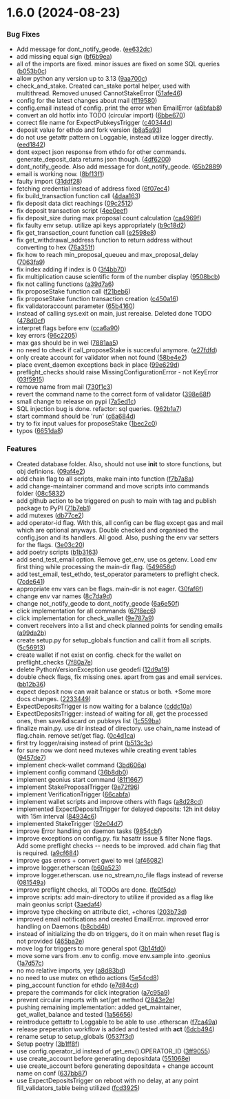 # 1.6.0 (2024-08-23)


### Bug Fixes

* Add message for dont_notify_geode. ([ee632dc](https://github.com/Geodefi/geonius/commit/ee632dc00204bfd836dc4811f17c1aa328200f7a))
* add missing equal sign ([bf6b9ea](https://github.com/Geodefi/geonius/commit/bf6b9ea3386b42b82581bba776da8a58061a3a24))
* all of the imports are fixed. minor issues are fixed on some SQL queries ([b053b0c](https://github.com/Geodefi/geonius/commit/b053b0c3a084a449607bd378af260a4c442afcf6))
* allow python any version up to 3.13 ([9aa700c](https://github.com/Geodefi/geonius/commit/9aa700c797163afd585167c802a03b6cd45e75ca))
* check_and_stake. Created can_stake portal helper, used with multithread. Removed unused CannotStakeError ([51afe46](https://github.com/Geodefi/geonius/commit/51afe46e45e7c3b2b6c68899077d51cd90ec074a))
* config for the latest changes about mail ([ff19580](https://github.com/Geodefi/geonius/commit/ff195808e90689cf3238a5507b4a09e51026bbd4))
* config.email instead of config. print the error when EmailError ([a6bfab8](https://github.com/Geodefi/geonius/commit/a6bfab8c658635fa5b0697794b9ea341995ba45e))
* convert an old hotfix into TODO (circular import) ([6bbe670](https://github.com/Geodefi/geonius/commit/6bbe670142259d1c3ae5bb12f3385b84ecc8a2d2))
* correct file name for ExpectPubkeysTrigger ([c40344d](https://github.com/Geodefi/geonius/commit/c40344dc6a1e7024db0c45a70d745738dbd4f8ef))
* deposit value for ethdo and fork version ([b8a5a93](https://github.com/Geodefi/geonius/commit/b8a5a93a7fb9f1c1d8b9d89fa2d20c83de12553e))
* do not use getattr pattern on Loggable, instead utilize logger directly. ([eed1842](https://github.com/Geodefi/geonius/commit/eed1842ce2c48cefd21c7dbe4bfe02e43b09ba7a))
* dont expect json response from ethdo for other commands. generate_deposit_data returns json though. ([4df6200](https://github.com/Geodefi/geonius/commit/4df620007795a15ebcc7b9ad4a8908b4c4f6108b))
* dont_notify_geode. Also add message for dont_notify_geode. ([65b2889](https://github.com/Geodefi/geonius/commit/65b2889a0ae259ef2f53e2a8d97bfd8ea2e60e0b))
* email is working now. ([8bf13f1](https://github.com/Geodefi/geonius/commit/8bf13f19ec88c709c2741d31d08fcf48b0d6149c))
* faulty import ([31ddf28](https://github.com/Geodefi/geonius/commit/31ddf281b65821f500bf6ce5920a4aecfe8e48fd))
* fetching credential instead of address fixed ([6f07ec4](https://github.com/Geodefi/geonius/commit/6f07ec4367e49761c56b4d5200ea4f6e6456b28e))
* fix build_transaction function call ([4daa163](https://github.com/Geodefi/geonius/commit/4daa16365404c41aa2d3a394bc41847f6eb605bf))
* fix deposit data dict reachings ([09c2512](https://github.com/Geodefi/geonius/commit/09c25128880301d50928c6d1c988539c22f1b794))
* fix deposit transaction script ([4ee0eef](https://github.com/Geodefi/geonius/commit/4ee0eefe2b567d2ed3ed5c2f33aa68c773549939))
* fix deposit_size during max proposal count calculation ([ca4969f](https://github.com/Geodefi/geonius/commit/ca4969f166bf1a71ea15ce0cef9dbd063b1f7b06))
* fix faulty env setup. utilize api keys appropriately ([b9c18d2](https://github.com/Geodefi/geonius/commit/b9c18d2782aa939de3132f71f832b28532b59dc8))
* fix get_transaction_count function call ([e2598e8](https://github.com/Geodefi/geonius/commit/e2598e8edeb5c41b6dfd9efb5f36680afb2d420c))
* fix get_withdrawal_address function to return address without converting to hex ([76a351f](https://github.com/Geodefi/geonius/commit/76a351fce138ef89bd0de578b4f6e7b20e1b9241))
* fix how to reach min_proposal_queueu and max_proposal_delay ([7063fa9](https://github.com/Geodefi/geonius/commit/7063fa98244891c0a20bcf569015f14f357d46e9))
* fix index adding if index is 0 ([3f4bb70](https://github.com/Geodefi/geonius/commit/3f4bb70d85a24eb25b14da4f0600fa446cacc01d))
* fix multiplication cause scientific form of the number display ([9508bcb](https://github.com/Geodefi/geonius/commit/9508bcba5158493cd31de07d3d247345b15952cf))
* fix not calling functions ([a39d7a6](https://github.com/Geodefi/geonius/commit/a39d7a6a4ead37d225acd0873f45dafa088f3a1d))
* fix proposeStake function call ([f21beb6](https://github.com/Geodefi/geonius/commit/f21beb66fef289f37287e3ebf6253467d1c0a6b0))
* fix proposeStake function transaction creation ([c450a16](https://github.com/Geodefi/geonius/commit/c450a16585d1be85ddba5ff41bcb62be8553f3c0))
* fix validatoraccount parameter ([65b4160](https://github.com/Geodefi/geonius/commit/65b416021075db5b4730ec749fbebceabb4838c6))
* instead of calling sys.exit on main, just rereaise. Deleted done TODO ([478d0cf](https://github.com/Geodefi/geonius/commit/478d0cf01e9215f0e818106e9b1a8a2bdedefab8))
* interpret flags before env ([cca6a90](https://github.com/Geodefi/geonius/commit/cca6a9085602d3b0765bfc192f6ad1deb62e40a3))
* key errors ([96c2205](https://github.com/Geodefi/geonius/commit/96c22059a6572bc640e18f97337359604f54d444))
* max gas should be in wei ([7881aa5](https://github.com/Geodefi/geonius/commit/7881aa5b9090305dfeedf3c088f07555aa2af719))
* no need to check if call_proposeStake is succesful anymore. ([e27fdfd](https://github.com/Geodefi/geonius/commit/e27fdfd2499f5c89d12a6a0617f68fae7d250316))
* only create account for validator when not found ([58be4e2](https://github.com/Geodefi/geonius/commit/58be4e240770852d0be7f781720279c3a44f0000))
* place event_daemon exceptions back in place ([99e629d](https://github.com/Geodefi/geonius/commit/99e629d125679f84fe5bbd34917d3966c0616f8c))
* preflight_checks should raise MissingConfigurationError - not KeyError ([03f5915](https://github.com/Geodefi/geonius/commit/03f59159f49034fd3ce13250806823cdbe6ddea8))
* remove name from mail ([730f1c3](https://github.com/Geodefi/geonius/commit/730f1c3188411945f48348a7549710b5161cf3a6))
* revert the command name to the correct form of validator ([398e68f](https://github.com/Geodefi/geonius/commit/398e68f1fde765a1b5fe0f0efa064ba6c53c079a))
* small change to release on pypi ([7a5ed1c](https://github.com/Geodefi/geonius/commit/7a5ed1c5148365bf524170378a5287cc7231e7d1))
* SQL injection bug is done. refactor: sql queries. ([962b1a7](https://github.com/Geodefi/geonius/commit/962b1a728ffd9233b2f36583916f3c862e910e2a))
* start command should be 'run' ([c6a684d](https://github.com/Geodefi/geonius/commit/c6a684d688153d74300c2df8cd5004ca319541cd))
* try to fix input values for proposeStake ([1bec2c0](https://github.com/Geodefi/geonius/commit/1bec2c087dae724439287bfea57ad2b11138eb28))
* typos ([6651da8](https://github.com/Geodefi/geonius/commit/6651da8a86589bb1bd3656eae50d2c402a5fd073))


### Features

*  Created database folder. Also, should not use __init__ to store functions, but obj definions. ([09af4e2](https://github.com/Geodefi/geonius/commit/09af4e2be8d9639255725fb76c42a9966332fad6))
* add chain flag to all scripts, make main into function ([f7b7a8a](https://github.com/Geodefi/geonius/commit/f7b7a8aab5a893332d9b2b332ae84360bdd6e095))
* add change-maintainer command and move scripts into commands folder ([08c5832](https://github.com/Geodefi/geonius/commit/08c58325b63ff32f43a169c12f96d81532b9742f))
* add github action to be triggered on push to main with tag and publish package to PyPI ([71b7eb1](https://github.com/Geodefi/geonius/commit/71b7eb147372ff98ad34811b048081b0b1d1fa97))
* add mutexes ([db77ce2](https://github.com/Geodefi/geonius/commit/db77ce2c476596d5b4e8e7f15187b62d4301fc51))
* add operator-id flag. With this, all config can be flag except gas and mail which are optional anyways. Double checked and organised the config.json and its handlers. All good. Also, pushing the env var setters for the flags. ([3e03c20](https://github.com/Geodefi/geonius/commit/3e03c20faa384d2273bc9f5dc8e4362887659cee))
* add poetry scripts ([b1b3163](https://github.com/Geodefi/geonius/commit/b1b3163d9b6c542ab4bbd5ced08ba5eb6a81c877))
* add send_test_email option. Remove get_env, use os.getenv. Load env first thing while processing the main-dir flag. ([549658d](https://github.com/Geodefi/geonius/commit/549658df809f1df38aff3552340c9c4d217deb65))
* add test_email, test_ethdo, test_operator parameters to preflight check. ([7cde641](https://github.com/Geodefi/geonius/commit/7cde6418b93e302c9be6b08e3416fdc918308b5b))
* appropriate env vars can be flags. main-dir is not eager. ([30faf6f](https://github.com/Geodefi/geonius/commit/30faf6f7a67cc415777866929246243e7e0b8373))
* change env var names ([8c7da9d](https://github.com/Geodefi/geonius/commit/8c7da9d080b7698d144bf4de4b16fc40b9ed0191))
* change not_notify_geode to dont_notify_geode ([6a6e50f](https://github.com/Geodefi/geonius/commit/6a6e50ffde2ec57cb48d68135641e9c8d83fb6dd))
* click implementation for all commands ([67f8ec6](https://github.com/Geodefi/geonius/commit/67f8ec67484e96daf8053993594b7b24dbb6d941))
* click implementation for check_wallet ([9e787a9](https://github.com/Geodefi/geonius/commit/9e787a9713013465b5884f61e3ce13daa4ac945d))
* convert receivers into a list and check planned points for sending emails ([a99da2b](https://github.com/Geodefi/geonius/commit/a99da2bb3a5cd101dd6e5e9778d278e792920140))
* create setup.py for setup_globals function and call it from all scripts. ([5c56913](https://github.com/Geodefi/geonius/commit/5c56913f9bacb55649038142489ed8a67d18eab7))
* create wallet if not exist on config. check for the wallet on preflight_checks ([7f80a7e](https://github.com/Geodefi/geonius/commit/7f80a7e83a32d0b6cc3a8092885ec41f4c200c23))
* delete PythonVersionException use geodefi ([12d9a19](https://github.com/Geodefi/geonius/commit/12d9a19ed1d21d77c1d9d644b7b74b673d299fd5))
* double check flags, fix missing ones. apart from gas and email services. ([bb12b36](https://github.com/Geodefi/geonius/commit/bb12b3657adfe27ceae3feba0664608cb33d2e6f))
* expect deposit now can wait balance or status or both. +Some more docs changes. ([2233449](https://github.com/Geodefi/geonius/commit/22334496c7bfcc2c31977807eb2945bef16ef108))
* ExpectDepositsTrigger is now waiting for a balance ([cddc10a](https://github.com/Geodefi/geonius/commit/cddc10a65dbfd1128d9938e5ab52e766acc9cc62))
* ExpectDepositsTrigger: instead of waiting for all, get the processed ones, then save&discard on pubkeys list ([1c559ba](https://github.com/Geodefi/geonius/commit/1c559baac364b9fc9e61c4dfdf138b6018b7a521))
* finalize main.py. use dir instead of directory. use chain_name instead of flag.chain. remove set/get flag. ([0c4d1ca](https://github.com/Geodefi/geonius/commit/0c4d1ca05bdc363d95e76a2d8107633155a38b8d))
* first try logger/raising instead of print ([b513c3c](https://github.com/Geodefi/geonius/commit/b513c3ceaf96049d9b377c5538f47af2ca5b31ad))
* for sure now we dont need mutexes while creating event tables ([9457de7](https://github.com/Geodefi/geonius/commit/9457de7d4e0d80aebb4ef32c1221f33340d0265b))
* implement check-wallet command ([3bd606a](https://github.com/Geodefi/geonius/commit/3bd606a132593d73f206a66ef392a1a8a7a0579b))
* implement config command ([36b8db0](https://github.com/Geodefi/geonius/commit/36b8db0a80fb71337e32bc25400323c1d3fc1b33))
* implement geonius start command ([81f1667](https://github.com/Geodefi/geonius/commit/81f1667b24ec5f010236ec01e2b524e2a344e489))
* implement StakeProposalTrigger ([9e72f96](https://github.com/Geodefi/geonius/commit/9e72f9653acb50bf85b780320bfc25a6d74222f6))
* implement VerificationTrigger ([66cabfa](https://github.com/Geodefi/geonius/commit/66cabfa9cbf9a950eaa4538b3c72ec583154ff96))
* implement wallet scripts and improve others with flags ([a8d28cd](https://github.com/Geodefi/geonius/commit/a8d28cd3410a8196291952771f2b52557cf8e2fe))
* implemented ExpectDepositsTrigger for delayed deposits: 12h init delay with 15m interval ([84934c6](https://github.com/Geodefi/geonius/commit/84934c6fa28ad855402581947b9d866595e3c159))
* implemented StakeTrigger ([92e04d7](https://github.com/Geodefi/geonius/commit/92e04d725aabd35a5030142cd0b4fd12f8c6663b))
* improve Error handling on daemon tasks ([9854cbf](https://github.com/Geodefi/geonius/commit/9854cbfed65d5943218aaf45f9dd2b1574d963a1))
* improve exceptions on config.py. fix hasattr issue & filter None flags. Add some preflight checks -- needs to be improved. add chain flag that is required. ([a9cf684](https://github.com/Geodefi/geonius/commit/a9cf6847063206f4c06898a6e5a796efbe4e48ff))
* improve gas errors + convert gwei to wei ([af46082](https://github.com/Geodefi/geonius/commit/af46082bf6d57009be6a401fde60ad455c16d549))
* improve logger.etherscan ([b60a523](https://github.com/Geodefi/geonius/commit/b60a5237ad4c7a18591055916288733568973857))
* improve logger.etherscan. use no_stream,no_file flags instead of reverse ([081549a](https://github.com/Geodefi/geonius/commit/081549a475de17f40ab9e7651b99bff544d849cf))
* improve preflight checks, all TODOs are done. ([fe0f5de](https://github.com/Geodefi/geonius/commit/fe0f5de24dac0468625b35924807a5612d8f6e87))
* improve scripts: add main-directory to utilize if provided as a flag like main geonius script ([3aedaf4](https://github.com/Geodefi/geonius/commit/3aedaf4212c34d9823fef9eaf11e49d0e251a2eb))
* improve type checking on attribute dict, +chores ([203b73d](https://github.com/Geodefi/geonius/commit/203b73d7e700632a22b4380a243b1b4ae5ddf591))
* improved email notifications and created EmailError. improved error handling on Daemons ([b8cbd4b](https://github.com/Geodefi/geonius/commit/b8cbd4b3add7247db79fbc2b2c6a290f198216aa))
* instead of initializing the db on triggers, do it on main when reset flag is not provided ([465ba2e](https://github.com/Geodefi/geonius/commit/465ba2ee8354dda635c8fd72f57377b448206417))
* move log for triggers to more general spot ([3b14fd0](https://github.com/Geodefi/geonius/commit/3b14fd0c32a146fd538ef2a0a4fc619f26bb45c1))
* move some vars from .env to config. move env.sample into .geonius ([1a7d57c](https://github.com/Geodefi/geonius/commit/1a7d57c76417770861670dbb6b03eacf9df33d0f))
* no mo relative imports, yey ([a8d83bd](https://github.com/Geodefi/geonius/commit/a8d83bda9892f6720c4c4b82d696082855d53859))
* no need to use mutex on ethdo actions ([5e54cd8](https://github.com/Geodefi/geonius/commit/5e54cd81a9e1bd98590a1959f6d55d90d2e6ee20))
* ping_account function for ethdo ([e7d84cd](https://github.com/Geodefi/geonius/commit/e7d84cde85eac5f8acd216edef031609237b6f13))
* prepare the commands for click integration ([a7c95a9](https://github.com/Geodefi/geonius/commit/a7c95a9fec3b030fca02f48ff7c1f5d9e7e03885))
* prevent circular imports with set/get method ([2843e2e](https://github.com/Geodefi/geonius/commit/2843e2ef73dc9138b9d8f4d6d3be979df35543fb))
* pushing remaining implementation: added get_maintainer, get_wallet_balance and tested ([1a56656](https://github.com/Geodefi/geonius/commit/1a56656978d13caa3ee33f9a4a3f36544fff9de0))
* reintroduce gettattr to Loggable to be able to use .etherscan ([f7ca49a](https://github.com/Geodefi/geonius/commit/f7ca49aee94c7a50bf09aa405a1e1534aa2e890b))
* release preperation workflow is added and tested with **act** ([6dcb494](https://github.com/Geodefi/geonius/commit/6dcb494de986b7f2cee2b461b00f8ec163faf441))
* rename setup to setup_globals ([0537f3d](https://github.com/Geodefi/geonius/commit/0537f3d537f7147b8be38ddc8bd792da16190883))
* Setup poetry ([3b1ff8f](https://github.com/Geodefi/geonius/commit/3b1ff8f9b403f316bb3d4c23286073633f758faa))
* use config.operator_id instead of get_env().OPERATOR_ID ([3ff9055](https://github.com/Geodefi/geonius/commit/3ff9055d926b2dbe2ed1ba246437f743e6338184))
* use create_account before generating depositdata ([551068e](https://github.com/Geodefi/geonius/commit/551068eb78502f397e9a8f5a34a6a5d0d45ab6b7))
* use create_account before generating depositdata + change account name on conf ([637bb87](https://github.com/Geodefi/geonius/commit/637bb8712948c5e26bd0a18e8585e6be3c5cb406))
* use ExpectDepositsTrigger on reboot with no delay, at any point fill_validators_table being utilized ([fcd3925](https://github.com/Geodefi/geonius/commit/fcd3925c21f508ed053b524bcca6a1a6b05c7aac))



